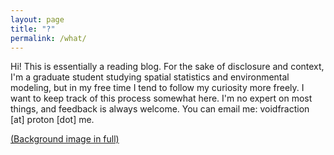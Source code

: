 ```yaml
---
layout: page
title: "?"
permalink: /what/
---
```


Hi! This is essentially a reading blog. For the sake of disclosure and context, I'm a graduate student studying spatial statistics and environmental modeling, but in my free time I tend to follow my curiosity more freely. I want to keep track of this process somewhat here. I'm no expert on most things, and feedback is always welcome. You can email me: voidfraction [at] proton [dot] me.

[(Background image in full)](https://en.wikipedia.org/wiki/File:Wang_Ximeng._A_Thousand_Li_of_Rivers_and_Mountains._(Complete,_51,3x1191,5_cm)._1113._Palace_museum,_Beijing.jpg)
